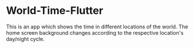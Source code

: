 # World-Time-Flutter
This is an app which shows the time in different locations of the world. The home screen background changes according to the respective location's day/night cycle.
